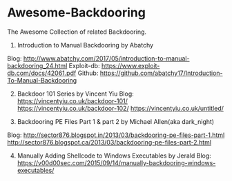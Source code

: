 # Awesome-Backdooring

The Awesome Collection of related Backdooring. 

1. Introduction to Manual Backdooring by Abatchy

Blog:        http://www.abatchy.com/2017/05/introduction-to-manual-backdooring_24.html
Exploit-db:  https://www.exploit-db.com/docs/42061.pdf
Github:      https://github.com/abatchy17/Introduction-To-Manual-Backdooring


2. Backdoor 101 Series by Vincent Yiu
Blog: https://vincentyiu.co.uk/backdoor-101/
      https://vincentyiu.co.uk/backdoor-102/
      https://vincentyiu.co.uk/untitled/

3. Backdooring PE Files Part 1 & part 2 by Michael Allen(aka dark_night)

Blog: http://sector876.blogspot.in/2013/03/backdooring-pe-files-part-1.html
      http://sector876.blogspot.ca/2013/03/backdooring-pe-files-part-2.html
           
4. Manually Adding Shellcode to Windows Executables by Jerald 
Blog:  https://v00d00sec.com/2015/09/14/manually-backdooring-windows-executables/



